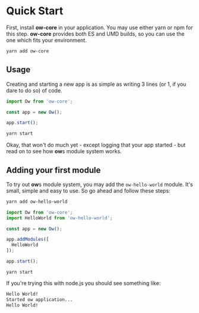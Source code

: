 # Quick Start

First, install  **ow-core** in your application.
You may use either yarn or npm for this step. **ow-core** provides both ES and UMD builds, so you can use the one
which fits your environment.

```bash
yarn add ow-core
``` 

## Usage

Creating and starting a new app is as simple as writing 3 lines (or 1, if you dare to do so) of code.

```js
import Ow from 'ow-core';

const app = new Ow();

app.start();
```

```bash
yarn start
```

Okay, that won't do much yet - except logging that your app started - but read on to see how **ow**s module system works.

## Adding your first module

To try out **ow**s module system, you may add the ```ow-hello-world``` module. It's small, simple and
easy to use. So go ahead and follow these steps:

```bash
yarn add ow-hello-world
```

```js
import Ow from 'ow-core';
import HelloWorld from 'ow-hello-world';

const app = new Ow();

app.addModules([
  HelloWorld
]);

app.start();
```

```
yarn start
```

If you're trying this with node.js you should see something like:

```bash
Hello World!
Started ow application...
Hello World!
```